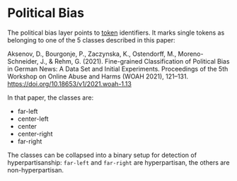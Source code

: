 # Political Bias
The political bias layer points to [token](token.md) identifiers. It marks single tokens as belonging to one of the 5 classes described in this paper: 

Aksenov, D., Bourgonje, P., Zaczynska, K., Ostendorff, M., Moreno-Schneider, J., & Rehm, G. (2021). Fine-grained Classification of Political Bias in German News: A Data Set and Initial Experiments. Proceedings of the 5th Workshop on Online Abuse and Harms (WOAH 2021), 121–131. https://doi.org/10.18653/v1/2021.woah-1.13

In that paper, the classes are:
- far-left
- center-left
- center
- center-right
- far-right

The classes can be collapsed into a binary setup for detection of hyperpartisanship: `far-left` and `far-right` are hyperpartisan, the others are non-hyperpartisan.